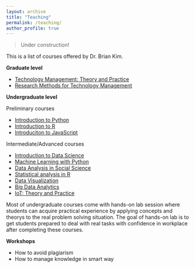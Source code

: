 ```yaml
---
layout: archive
title: "Teaching"
permalink: /teaching/
author_profile: true
---
```


>Under construction!

This is a list of courses offered by Dr. Brian Kim.

__Graduate level__

- [Technology Management: Theory and Practice](https://github.com/briankimstudio/curriculum/blob/main/courses/tm_theory_practice.md)
- [Research Methods for Technology Management](https://github.com/briankimstudio/curriculum/blob/main/courses/rm_tm.md)

__Undergraduate level__

Preliminary courses

- [Introduction to Python](https://github.com/briankimstudio/curriculum/blob/main/courses/pre_python.md)
- [Introduction to R](https://github.com/briankimstudio/curriculum/blob/main/courses/pre_r.md)
- [Introduciton to JavaScript](https://github.com/briankimstudio/curriculum/blob/main/courses/pre_js.md)

Intermediate/Advanced courses

- [Introduction to Data Science](https://github.com/briankimstudio/curriculum/blob/main/courses/intro_data_science.md)
- [Machine Learning with Python](https://github.com/briankimstudio/curriculum/blob/main/courses/machine_learning_python.md)
- [Data Analysis in Social Science](https://github.com/briankimstudio/curriculum/blob/main/courses/da_ss.md)
- [Statistical analysis in R](https://github.com/briankimstudio/curriculum/blob/main/courses/sa_r.md)
- [Data Visualization](https://github.com/briankimstudio/curriculum/blob/main/courses/data_visualization.md)
- [Big Data Analytics](https://github.com/briankimstudio/curriculum/blob/main/courses/big_data_analytics.md)
- [IoT: Theory and Practice](https://github.com/briankimstudio/curriculum/blob/main/courses/iot.md)

Most of undergraduate courses come with hands-on lab session where students can acquire practical experience by applying concepts and theorys to the real problem solving situation. The goal of hands-on lab is to get students prepared to deal with real tasks with confidence in workplace after completing these courses.

__Workshops__

- How to avoid plagiarism
- How to manage knowledge in smart way

<!-- {% include base_path %}

{% for post in site.teaching reversed %}
  {% include archive-single.html %}
{% endfor %} -->
